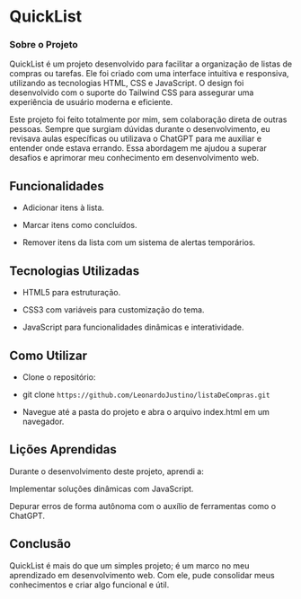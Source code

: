# QuickList

### Sobre o Projeto

QuickList é um projeto desenvolvido para facilitar a organização de listas de compras ou tarefas. Ele foi criado com uma interface intuitiva e responsiva, utilizando as tecnologias HTML, CSS e JavaScript. O design foi desenvolvido com o suporte do Tailwind CSS para assegurar uma experiência de usuário moderna e eficiente.

Este projeto foi feito totalmente por mim, sem colaboração direta de outras pessoas. Sempre que surgiam dúvidas durante o desenvolvimento, eu revisava aulas específicas ou utilizava o ChatGPT para me auxiliar e entender onde estava errando. Essa abordagem me ajudou a superar desafios e aprimorar meu conhecimento em desenvolvimento web.

## Funcionalidades

 - Adicionar itens à lista.

 - Marcar itens como concluídos.

 - Remover itens da lista com um sistema de alertas temporários.


## Tecnologias Utilizadas

 - HTML5 para estruturação.

 - CSS3 com variáveis para customização do tema.

 - JavaScript para funcionalidades dinâmicas e interatividade.

## Como Utilizar

 - Clone o repositório:

 - git clone `https://github.com/LeonardoJustino/listaDeCompras.git`

 - Navegue até a pasta do projeto e abra o arquivo index.html em um navegador.

## Lições Aprendidas

Durante o desenvolvimento deste projeto, aprendi a:

Implementar soluções dinâmicas com JavaScript.

Depurar erros de forma autônoma com o auxílio de ferramentas como o ChatGPT.

## Conclusão

QuickList é mais do que um simples projeto; é um marco no meu aprendizado em desenvolvimento web. Com ele, pude consolidar meus conhecimentos e criar algo funcional e útil.


